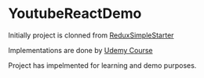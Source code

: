 # YoutubeReactDemo

Initially project is clonned from [ReduxSimpleStarter](https://github.com/StephenGrider/ReduxSimpleStarter)

Implementations are done by [Udemy Course](https://www.udemy.com/react-redux/learn/v4/overview)

Project has impelmented for learning and demo purposes.
